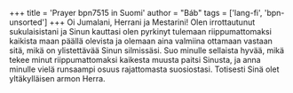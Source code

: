 +++
title = 'Prayer bpn7515 in Suomi'
author = "Báb"
tags = ['lang-fi', 'bpn-unsorted']
+++
Oi Jumalani, Herrani ja Mestarini! Olen irrottautunut sukulaisistani ja Sinun kauttasi olen pyrkinyt tulemaan riippumattomaksi kaikista maan päällä olevista ja olemaan aina valmiina ottamaan vastaan sitä, mikä on ylistettävää Sinun silmissäsi. Suo minulle sellaista hyvää, mikä tekee minut riippumattomaksi kaikesta muusta paitsi Sinusta, ja anna minulle vielä runsaampi osuus rajattomasta suosiostasi. Totisesti Sinä olet yltäkylläisen armon Herra.
